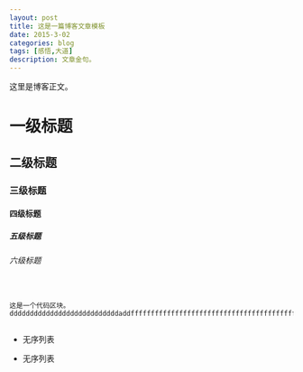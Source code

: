 ```yaml
---
layout: post
title: 这是一篇博客文章模板
date: 2015-3-02
categories: blog
tags: [感悟,大道]
description: 文章金句。
---
```


这里是博客正文。


# 一级标题
## 二级标题
### 三级标题
#### 四级标题
##### 五级标题
###### 六级标题


<pre><code>

这是一个代码区块。dddddddddddddddddddddddddddaddfffffffffffffffffffffffffffffffffffffffffffffffffffffffffffffffffffffffffffffffffffffffffffffffffffffffffffffffffffffffffffffffffffffffffff

</code></pre>

* 无序列表
- 无序列表
